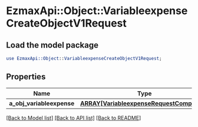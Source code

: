 # EzmaxApi::Object::VariableexpenseCreateObjectV1Request

## Load the model package
```perl
use EzmaxApi::Object::VariableexpenseCreateObjectV1Request;
```

## Properties
Name | Type | Description | Notes
------------ | ------------- | ------------- | -------------
**a_obj_variableexpense** | [**ARRAY[VariableexpenseRequestCompound]**](VariableexpenseRequestCompound.md) |  | 

[[Back to Model list]](../README.md#documentation-for-models) [[Back to API list]](../README.md#documentation-for-api-endpoints) [[Back to README]](../README.md)


